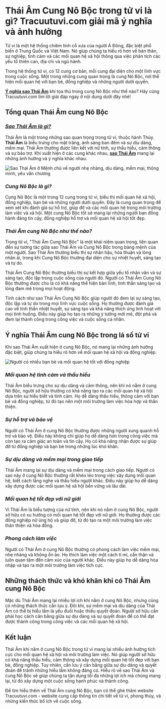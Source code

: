 **Thái Âm Cung Nô Bộc trong tử vi là gì? Tracuutuvi.com giải mã ý nghĩa và ảnh hưởng**
======================================================================================

Tử vi là một hệ thống chiêm tinh cổ xưa của người Á Đông, đặc biệt phổ biến ở Trung Quốc và Việt Nam. Nó giúp chúng ta hiểu rõ hơn về bản thân, sự nghiệp, tình cảm và các mối quan hệ xã hội thông qua việc phân tích các yếu tố thiên can, địa chi và ngũ hành.

Trong hệ thống tử vi, có 12 cung cơ bản, mỗi cung đại diện cho một lĩnh vực trong cuộc sống. Một trong những cung quan trọng là cung Nô Bộc, nơi thể hiện mối quan hệ với bạn bè, đồng nghiệp và những người dưới quyền.

**[Ý nghĩa sao Thái Âm](https://tracuutuvi.com/sao-thai-am.html)** khi tọa thủ trong cung Nô Bộc như thế nào? Hãy cùng Tracuutuvi.com tìm lời giải đáp ngay ở nội dung dưới đây nhé!

**Tổng quan Thái Âm cung Nô Bộc**
---------------------------------

### [_**Sao Thái Âm là gì?**_](https://wakelet.com/wake/cXhip4xjgCfwstJKdCtXJ)

Thái Âm là một trong những sao quan trọng trong tử vi, thuộc hành Thủy. **Thái Âm** là biểu trưng cho mặt trăng, ánh sáng ban đêm và sự dịu dàng, mềm mại. Thái Âm thường được liên kết với nữ tính, sự thấu hiểu, cảm thông và sự bảo trợ. Khi xuất hiện ở các cung khác nhau, **[sao Thái Âm](https://hackmd.io/@Kimchungphan/sao-thai-am-tot-hay-xau)** mang lại những ảnh hưởng và ý nghĩa khác nhau.

![Sao Thái Âm ở Mệnh chủ về người nhẹ nhàng, dịu dàng, mềm mại, thông minh, yêu văn chương](https://tracuutuvi.com/wp-content/uploads/2023/05/sao-thai-am-6.jpg)

### _**Cung Nô Bộc là gì?**_

Cung Nô Bộc là một trong 12 cung trong tử vi, biểu thị mối quan hệ xã hội, đồng nghiệp, bạn bè và những người dưới quyền. Đây là cung quan trọng để xem xét khi đánh giá sự hỗ trợ, giúp đỡ và các mối quan hệ trong môi trường làm việc và xã hội. Một cung Nô Bộc tốt sẽ mang lại những người bạn đồng hành đáng tin cậy, đồng nghiệp hỗ trợ và mối quan hệ xã hội tốt đẹp.

### _**Thái Âm cung Nô Bộc như thế nào?**_

Trong tử vi, "Thái Âm Cung Nô Bộc" là một khái niệm quan trọng, liên quan đến sự tương tác giữa sao Thái Âm và Cung Nô Bộc trong bảng mệnh của một người. Sao Thái Âm thường biểu thị sự nhân hậu, hòa thuận và lòng nhân ái, trong khi Cung Nô Bộc thường đại diện cho sự nhiệt huyết, sáng tạo và tự do.

Thái Âm Cung Nô Bộc thường biểu thị sự kết hợp giữa yếu tố nhân văn và sự sáng tạo, độc lập trong cuộc sống của người đó. Người có Thái Âm Cung Nô Bộc thường được cho là có khả năng thể hiện bản lĩnh, tinh thần sáng tạo và lòng đam mê trong mọi hoạt động.

Tính cách như sao Thái Âm Cung Nô Bộc giúp người đó đem lại sự sáng tạo, độc lập và tự do trong mọi lĩnh vực cuộc sống. Họ thường được đánh giá cao về tinh thần nhiệt huyết, sự sáng tạo và khả năng thích ứng linh hoạt với mọi tình huống. Điều này giúp họ tạo ra những ý tưởng mới mẻ, đột phá và đem lại thành công trong công việc và cuộc sống cá nhân.

**Ý nghĩa Thái Âm cung Nô Bộc trong lá số tử vi**
-------------------------------------------------

Khi sao Thái Âm xuất hiện ở cung Nô Bộc, nó mang lại những ảnh hưởng đặc biệt, giúp chúng ta hiểu rõ hơn về mối quan hệ xã hội và đồng nghiệp.

![Người có nhiều bạn bè và mối quan hệ tốt với đồng nghiệp](https://tracuutuvi.com/wp-content/uploads/2023/05/cung-no-boc-1-5-6-1.jpg)

### _**Mối quan hệ tình cảm và thấu hiểu**_

Thái Âm biểu trưng cho sự dịu dàng và cảm thông, nên khi nó nằm ở cung Nô Bộc, người sở hữu thường có khả năng tạo ra các mối quan hệ xã hội dựa trên sự hiểu biết và tình cảm. Họ dễ dàng thấu hiểu, thông cảm với bạn bè và đồng nghiệp, từ đó tạo nên một môi trường làm việc hòa hợp và thân thiện.

### _**Sự hỗ trợ và bảo vệ**_

Người có Thái Âm ở cung Nô Bộc thường được những người xung quanh hỗ trợ và bảo vệ. Điều này không chỉ giúp họ dễ dàng hơn trong công việc mà còn tạo ra cảm giác an toàn và tin cậy. Họ có khả năng nhận được sự giúp đỡ từ đồng nghiệp và bạn bè trong những lúc khó khăn.

### _**Sự dịu dàng và mềm mại trong giao tiếp**_

Thái Âm mang lại sự dịu dàng và mềm mại trong cách giao tiếp. Người có sao này ở cung Nô Bộc thường rất khéo léo trong việc xây dựng mối quan hệ, biết cách lắng nghe và thấu hiểu người khác. Điều này giúp họ dễ dàng xây dựng được các mối quan hệ xã hội bền vững và lâu dài.

### _**Mối quan hệ tốt đẹp với nữ giới**_

Vì Thái Âm là biểu tượng của nữ tính, nên khi nó nằm ở cung Nô Bộc, người sở hữu có xu hướng có mối quan hệ tốt đẹp với nữ giới. Họ thường được các đồng nghiệp nữ ủng hộ và giúp đỡ, từ đó tạo ra một môi trường làm việc thân thiện và hòa đồng.

### _**Phong cách làm việc**_

Người có Thái Âm ở cung Nô Bộc thường có phong cách làm việc mềm mại, nhẹ nhàng và không ồn ào. Họ thích làm việc một cách tỉ mỉ, cẩn thận và luôn quan tâm đến cảm xúc của người khác. Điều này giúp họ dễ dàng hòa nhập và tạo ra một môi trường làm việc tích cực.

**Những thách thức và khó khăn khi có Thái Âm cung Nô Bộc**
-----------------------------------------------------------

Mặc dù Thái Âm mang lại nhiều lợi ích khi nằm ở cung Nô Bộc, nhưng cũng có những thách thức cần lưu ý. Đôi khi, sự mềm mại và dịu dàng của Thái Âm có thể bị hiểu lầm là yếu đuối hoặc thiếu quyết đoán. Người sở hữu cần phải học cách cân bằng giữa sự dịu dàng và sự quyết đoán để có thể đạt được thành công trong công việc và các mối quan hệ xã hội.

**Kết luận**
------------

Thái Âm khi nằm ở cung Nô Bộc trong tử vi mang lại nhiều ảnh hưởng tích cực cho mối quan hệ xã hội và môi trường làm việc. Nó giúp người sở hữu có khả năng thấu hiểu, cảm thông và xây dựng mối quan hệ tốt đẹp với bạn bè, đồng nghiệp. Tuy nhiên, cần lưu ý cân bằng giữa sự dịu dàng và quyết đoán để tránh những hiểu lầm không đáng có. Hiểu rõ về sao Thái Âm và cung Nô Bộc sẽ giúp chúng ta tận dụng tối đa những lợi ích mà chúng mang lại, từ đó xây dựng một cuộc sống hạnh phúc và thành công.

Để tìm hiểu thêm về Thái Âm cung Nô Bộc, bạn có thể ghé thăm website Tracuutuvi.com - website cung cấp thông tin chi tiết về tử vi, phong thủy, và những kiến thức bổ ích về cuộc sống.
